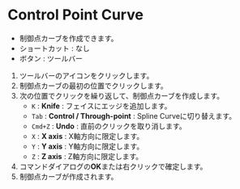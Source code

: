 # Control Point Curve

- 制御点カーブを作成できます。
- ショートカット : なし
- ボタン : ツールバー

1. ツールバーのアイコンをクリックします。
2. 制御点カーブの最初の位置でクリックします。
3. 次の位置でクリックを繰り返して、制御点カーブを作成します。
   - `K` : **Knife** : フェイスにエッジを追加します。
   - `Tab` : **Control /  Through-point** : Spline Curveに切り替えます。
   - `Cmd+Z` : **Undo** : 直前のクリックを取り消します。
   - `X` : **X axis** : X軸方向に限定します。
   - `Y` : **Y axis** : Y軸方向に限定します。
   - `Z` : **Z axis** : Z軸方向に限定します。
4. コマンドダイアログの**OK**または右クリックで確定します。
5. 制御点カーブが作成されます。
